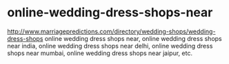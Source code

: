 # online-wedding-dress-shops-near
http://www.marriagepredictions.com/directory/wedding-shops/wedding-dress-shops online wedding dress shops near, online wedding dress shops near india, online wedding dress shops near delhi, online wedding dress shops near mumbai, online wedding dress shops near jaipur, etc.
